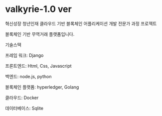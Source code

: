 # valkyrie-1.0 ver
혁신성장 청년인재 클라우드 기반 블록체인 어플리케이션 개발 전문가 과정 프로젝트

블록체인 기반 무역거래 플랫폼입니다.



기술스택

프레임 워크: Django

프론트엔드: Html, Css, Javascript

백엔드: node.js, python

블록체인 플랫폼: hyperledger, Golang

클라우드: Docker

데이터베이스: Sqlite
